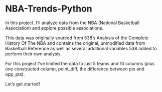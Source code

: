# NBA-Trends-Python

In this project, I’ll analyze data from the NBA (National Basketball Association) and explore possible associations.

This data was originally sourced from 538’s Analysis of the Complete History Of The NBA and contains the original, unmodified data from Basketball Reference as well as several additional variables 538 added to perform their own analysis.

For this project I’ve limited the data to just 5 teams and 10 columns (plus one constructed column, point_diff, the difference between pts and opp_pts).

Let’s get started!

